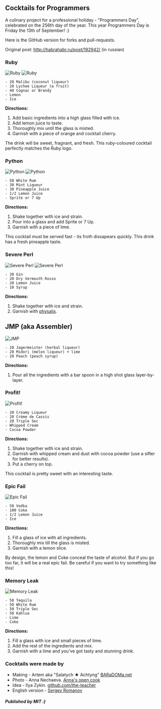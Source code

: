 ## Cocktails for Programmers

A culinary project for a professional holiday - "Programmers Day", celebrated on the 256th day of the year. This year Programmers Day is Friday the 13th of September! :)

Here is the GitHub version for forks and pull-requests.

Original post: http://habrahabr.ru/post/192942/ (in russian)

### Ruby

<img src="http://habr.habrastorage.org/post_images/d9a/b87/91d/d9ab8791dff93a03020fc96faf408c48.jpg" alt="Ruby" title="Ruby" />

<img src="http://habr.habrastorage.org/post_images/c50/c74/b1b/c50c74b1bad7a7a785c5055eaeb6a0aa.jpg" alt="Ruby" title="Ruby" />

```
- 20 Malibu (coconut liqueur)
- 20 Lychee Liqueur (a fruit)
- 40 Cognac or Brandy
- Lemon
- Ice
```

**Directions:**
1. Add basic ingredients into a high glass filled with ice.
2. Add lemon juice to taste.
3. Thoroughly mix until the glass is misted.
4. Garnish with a piece of orange and cocktail cherry.

The drink will be sweet, fragnant, and fresh. This ruby-coloured cocktail perfectly matches the Ruby logo.

### Python

<img src="http://habr.habrastorage.org/post_images/a81/043/540/a81043540b546fe94fd3f8228c1be439.jpg" alt="Python" title="Python" />

<img src="http://habr.habrastorage.org/post_images/8b2/170/619/8b21706197f93ffde4f8f1d7cb9c444b.jpg" alt="Python" title="Python" />

```
- 50 White Rum
- 30 Mint Liqueur
- 30 Pineapple Juice
- 1/2 Lemon Juice
- Sprite or 7 Up
```

**Directions:**
1. Shake together with ice and strain.
2. Pour into a glass and add Sprite or 7 Up.
3. Garnish with a piece of lime.

This cocktail must be served fast - its froth dissapears quickly. This drink has a fresh pineapple taste.

### Severe Perl

<img src="http://habr.habrastorage.org/post_images/122/4c2/773/1224c27737964d566311aae4fae37829.jpg" alt="Severe Perl" title="Severe Perl" />

<img src="http://habr.habrastorage.org/post_images/335/a14/7a8/335a147a8eff811aa6cf6470c84181bd.jpg" alt="Severe Perl" title="Severe Perl" />

```
- 30 Gin
- 20 Dry Vermouth Rosso
- 20 Lemon Juice
- 10 Syrup
```

**Directions:**
1. Shake together with ice and strain.
2. Garnish with [physalis](http://en.wikipedia.org/wiki/Physalis).

## JMP (aka Assembler)

<img src="http://habr.habrastorage.org/post_images/e40/2f5/004/e402f5004acdd7ad9f7d834fed1dc6f1.jpg" alt="JMP" title="JMP" />

```
- 20 Jagermeister (herbal liqueur)
- 20 Midori (melon liqueur) + lime
- 20 Peach (peach syrup)
```

**Directions:**

1. Pour all the ingredients with a bar spoon in a high shot glass layer-by-layer.

### Profit!

<img src="http://habr.habrastorage.org/post_images/962/c3f/122/962c3f12264c8baf7c00d7f5c2322905.jpg" alt="Profit!" title="Profit!"/>

```
- 20 Creamy Liqueur
- 20 Crème de Cassis
- 20 Triple Sec
- Whipped Cream
- Cocoa Powder
```

**Directions:**
1. Shake together with ice and strain.
2. Garnish with whipped cream and dust with cocoa powder (use a sifter for better results).
3. Put a cherry on top.

This cocktail is pretty sweet with an interesting taste.

### Epic Fail

<img src="http://habr.habrastorage.org/post_images/56f/3dc/235/56f3dc2353b0f845a3e8c29512f68dd7.jpg" alt="Epic Fail" title="Epic Fail" />

```
- 50 Vodka
- 100 Coke
- 1/2 Lemon Juice
- Ice
```

**Directions:**
1. Fill a glass of ice with all ingredients.
2. Thoroughly mix till the glass is misted.
3. Garnish with a lemon slice.

By design, the lemon and Coke conceal the taste of alcohol. But if you go too far, it will be a real epic fail. Be careful if you want to try something like this!

### Memory Leak

<img src="http://habr.habrastorage.org/post_images/6e8/159/0bf/6e81590bfa8295c4129415063b9ffde7.jpg" alt="Memory Leak" title="Memory Leak" />

```
- 50 Tequila
- 50 White Rum
- 50 Triple Sec
- 50 Kahlua
- Lime
- Coke
```

**Directions:**
1. Fill a glass with ice and small pieces of lime.
2. Add the rest of the ingredients and mix.
3. Garnish with a lime and you've got tasty and stunning drink.

### Cocktails were made by

* Making - Artem aka "Salatych ★ Achtyng" [BARaDOMa.net](http://vk.com/baradomanet)
* Photo - Anna Nechaeva. [Anna's open cook](http://open-cook.ru)
* Idea - Ilya Zykin. [github.com/the-teacher](https://github.com/the-teacher)
* English version - [Sergey Romanov](https://github.com/srg-rmnv)

##### Published by MIT :)
